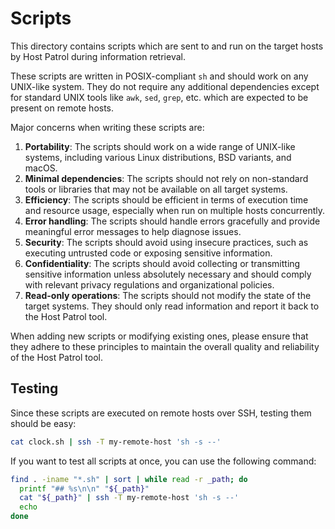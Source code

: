 # Scripts

This directory contains scripts which are sent to and run on the target hosts by
Host Patrol during information retrieval.

These scripts are written in POSIX-compliant `sh` and should work on any
UNIX-like system. They do not require any additional dependencies except for
standard UNIX tools like `awk`, `sed`, `grep`, etc. which are expected to be
present on remote hosts.

Major concerns when writing these scripts are:

1. **Portability**: The scripts should work on a wide range of UNIX-like
   systems, including various Linux distributions, BSD variants, and macOS.
2. **Minimal dependencies**: The scripts should not rely on non-standard tools
   or libraries that may not be available on all target systems.
3. **Efficiency**: The scripts should be efficient in terms of execution time
   and resource usage, especially when run on multiple hosts concurrently.
4. **Error handling**: The scripts should handle errors gracefully and provide
   meaningful error messages to help diagnose issues.
5. **Security**: The scripts should avoid using insecure practices, such as
   executing untrusted code or exposing sensitive information.
6. **Confidentiality**: The scripts should avoid collecting or transmitting
   sensitive information unless absolutely necessary and should comply with
   relevant privacy regulations and organizational policies.
7. **Read-only operations**: The scripts should not modify the state of the
   target systems. They should only read information and report it back to the
   Host Patrol tool.

When adding new scripts or modifying existing ones, please ensure that they
adhere to these principles to maintain the overall quality and reliability of
the Host Patrol tool.

## Testing

Since these scripts are executed on remote hosts over SSH, testing them should
be easy:

```sh
cat clock.sh | ssh -T my-remote-host 'sh -s --'
```

If you want to test all scripts at once, you can use the following command:

```sh
find . -iname "*.sh" | sort | while read -r _path; do
  printf "## %s\n\n" "${_path}"
  cat "${_path}" | ssh -T my-remote-host 'sh -s --'
  echo
done
```
